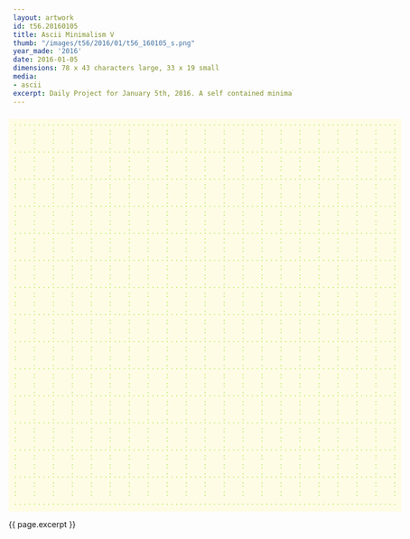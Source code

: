 ```yaml
---
layout: artwork
id: t56.20160105
title: Ascii Minimalism V
thumb: "/images/t56/2016/01/t56_160105_s.png"
year_made: '2016'
date: 2016-01-05
dimensions: 78 x 43 characters large, 33 x 19 small
media:
- ascii
excerpt: Daily Project for January 5th, 2016. A self contained minimalist ascii artwork. Fonts and css styles are allowed and included on page. Adapts to mobile and laptop breakpoints.
---
```


<style>
    pre {
        background-color: #FFFCE6;
        color: #BCED68;
        font-family: "Lucida Sans Typewriter","Lucida Typewriter",Courier,monospace;
        font-size: .875rem;
        line-height: 1rem;
        padding: 0 0 .5rem .5rem;
        overflow: hidden;
    }

    @media screen and (max-width: 600px) {
      .ascii-large {
        display: none;
      }
      pre {
        width: 17.75rem;
        padding: 0 0 0 .25rem;
      }
    }
    @media screen and (min-width: 600px){
        .ascii-small {
          display: none;
      }
      pre {
        width: 43rem;
      }
    }
</style>

<pre class="ascii-large">
.................................................................................
:   :   :   :   :   :   :   :   :   :   :   :   :   :   :   :   :   :   :   :   :
:   :   :   :   :   :   :   :   :   :   :   :   :   :   :   :   :   :   :   :   :
....:...:...:...:...:...:...:...:...:...:...:...:...:...:...:...:...:...:...:...:
:   :   :   :   :   :   :   :   :   :   :   :   :   :   :   :   :   :   :   :   :
:   :   :   :   :   :   :   :   :   :   :   :   :   :   :   :   :   :   :   :   :
....:...:...:...:...:...:...:...:...:...:...:...:...:...:...:...:...:...:...:...:
:   :   :   :   :   :   :   :   :   :   :   :   :   :   :   :   :   :   :   :   :
:   :   :   :   :   :   :   :   :   :   :   :   :   :   :   :   :   :   :   :   :
....:...:...:...:...:...:...:...:...:...:...:...:...:...:...:...:...:...:...:...:
:   :   :   :   :   :   :   :   :   :   :   :   :   :   :   :   :   :   :   :   :
:   :   :   :   :   :   :   :   :   :   :   :   :   :   :   :   :   :   :   :   :
....:...:...:...:...:...:...:...:...:...:...:...:...:...:...:...:...:...:...:...:
:   :   :   :   :   :   :   :   :   :   :   :   :   :   :   :   :   :   :   :   :
:   :   :   :   :   :   :   :   :   :   :   :   :   :   :   :   :   :   :   :   :
....:...:...:...:...:...:...:...:...:...:...:...:...:...:...:...:...:...:...:...:
:   :   :   :   :   :   :   :   :   :   :   :   :   :   :   :   :   :   :   :   :
:   :   :   :   :   :   :   :   :   :   :   :   :   :   :   :   :   :   :   :   :
....:...:...:...:...:...:...:...:...:...:...:...:...:...:...:...:...:...:...:...:
:   :   :   :   :   :   :   :   :   :   :   :   :   :   :   :   :   :   :   :   :
:   :   :   :   :   :   :   :   :   :   :   :   :   :   :   :   :   :   :   :   :
....:...:...:...:...:...:...:...:...:...:...:...:...:...:...:...:...:...:...:...:
:   :   :   :   :   :   :   :   :   :   :   :   :   :   :   :   :   :   :   :   :
:   :   :   :   :   :   :   :   :   :   :   :   :   :   :   :   :   :   :   :   :
....:...:...:...:...:...:...:...:...:...:...:...:...:...:...:...:...:...:...:...:
:   :   :   :   :   :   :   :   :   :   :   :   :   :   :   :   :   :   :   :   :
:   :   :   :   :   :   :   :   :   :   :   :   :   :   :   :   :   :   :   :   :
....:...:...:...:...:...:...:...:...:...:...:...:...:...:...:...:...:...:...:...:
:   :   :   :   :   :   :   :   :   :   :   :   :   :   :   :   :   :   :   :   :
:   :   :   :   :   :   :   :   :   :   :   :   :   :   :   :   :   :   :   :   :
....:...:...:...:...:...:...:...:...:...:...:...:...:...:...:...:...:...:...:...:
:   :   :   :   :   :   :   :   :   :   :   :   :   :   :   :   :   :   :   :   :
:   :   :   :   :   :   :   :   :   :   :   :   :   :   :   :   :   :   :   :   :
....:...:...:...:...:...:...:...:...:...:...:...:...:...:...:...:...:...:...:...:
:   :   :   :   :   :   :   :   :   :   :   :   :   :   :   :   :   :   :   :   :
:   :   :   :   :   :   :   :   :   :   :   :   :   :   :   :   :   :   :   :   :
....:...:...:...:...:...:...:...:...:...:...:...:...:...:...:...:...:...:...:...:
:   :   :   :   :   :   :   :   :   :   :   :   :   :   :   :   :   :   :   :   :
:   :   :   :   :   :   :   :   :   :   :   :   :   :   :   :   :   :   :   :   :
....:...:...:...:...:...:...:...:...:...:...:...:...:...:...:...:...:...:...:...:
:   :   :   :   :   :   :   :   :   :   :   :   :   :   :   :   :   :   :   :   :
:   :   :   :   :   :   :   :   :   :   :   :   :   :   :   :   :   :   :   :   :
.................................................................................
</pre>

<pre class="ascii-small">
.................................
:   :   :   :   :   :   :   :   :
:   :   :   :   :   :   :   :   :
.................................
:   :   :   :   :   :   :   :   :
:   :   :   :   :   :   :   :   :
.................................
:   :   :   :   :   :   :   :   :
:   :   :   :   :   :   :   :   :
.................................
:   :   :   :   :   :   :   :   :
:   :   :   :   :   :   :   :   :
.................................
:   :   :   :   :   :   :   :   :
:   :   :   :   :   :   :   :   :
.................................
:   :   :   :   :   :   :   :   :
:   :   :   :   :   :   :   :   :
.................................
</pre>

{{ page.excerpt }}
